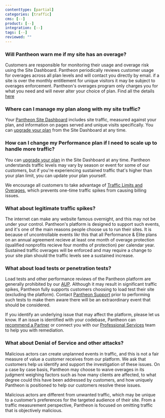 ```yaml
---
contenttype: [partial]
categories: [traffic]
cms: [--]
product: [--]
integration: [--]
tags: [--]
reviewed: ""
---
```


### Will Pantheon warn me if my site has an overage?

Customers are responsible for monitoring their usage and overage risk using the Site Dashboard. Pantheon periodically reviews customer usage for overages across all plan levels and will contact you directly by email. if a site is over the monthly entitlement for unique visitors it may be subject to overages enforcement.  Pantheon's overages program only charges you for what you need and will never alter your choice of plan.  Find all the details [here](https://docs.google.com/document/d/1vaLJHXJJashwO9zsHFeywW-RQx_6uWOWH2Yr31sbQv4/edit?usp=sharing)

### Where can I manage my plan along with my site traffic?

Your [Pantheon Site Dashboard](/metrics) includes site traffic, measured against your plan, and information on pages served and unique visits specifically. You can [upgrade your plan](/guides/account-mgmt/plans) from the Site Dashboard at any time.

### How can I change my Performance plan if I need to scale up to handle more traffic?

You can [upgrade your plan](/guides/account-mgmt/plans) in the Site Dashboard at any time. Pantheon understands traffic levels may vary by season or event for some of our customers, but if you're experiencing sustained traffic that's higher than your plan limit, you can update your plan yourself.

We encourage all customers to take advantage of [Traffic Limits and Overages](/guides/account-mgmt/traffic), which prevents one-time traffic spikes from causing billing issues.

### What about legitimate traffic spikes?

The internet can make any website famous overnight, and this may not be under your control. Pantheon's platform is designed to support such events, and it's one of the main reasons people choose us to run their sites. It is because of uncontrollable events likr this that all Performance & Elite plans on an annual agreement recieve at least one month of overage protection (qualified nonprofits recieve four months of protection) per calendar year.  Sustained traffic overages will be enforced and may require a change to your site plan should the traffic levels see a sustained increase.

### What about load tests or penetration tests?

Load tests and other performance reviews of the Pantheon platform are generally prohibited by our [AUP](https://legal.pantheon.io). Although it may result in significant traffic spikes, Pantheon fully supports customers choosing to load test their site (excluding the platform). Contact [Pantheon Support](/guides/support/contact-support/) prior to performing such tests to make them aware there will be an extraordinary event that should be considered.

If you identify an underlying issue that may affect the platform, please let us know. If an issue is identified with your codebase, Pantheon can [recommend a Partner](https://directory.pantheon.io/agencies?docs) or connect you with our [Professional Services](/guides/professional-services) team to help you with remediation.

### What about Denial of Service and other attacks?

Malicious actors can create unplanned events in traffic, and this is not a fair measure of value a customer receives from our platform. We ask that customers help us identify and support the investigation of these issues. On a case by case basis, Pantheon may choose to waive overages in its judgment weighing factors such as how many clients are affected, to what degree could this have been addressed by customers, and how uniquely Pantheon is positioned to help our customers resolve these issues.

Malicious actors are different from unwanted traffic, which may be unique to a customer’s preferences for the targeted audience of their site. From a traffic measurement perspective, Pantheon is focused on omitting traffic that is objectively malicious.
